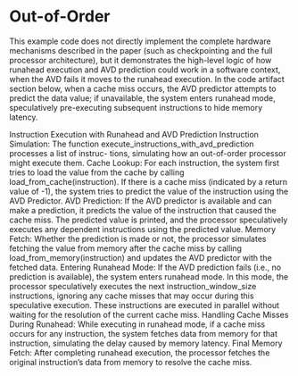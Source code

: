 # Out-of-Order


This example code does not directly implement the complete hardware mechanisms described in the paper (such as
checkpointing and the full processor architecture), but it demonstrates the high-level logic of how runahead execution and
AVD prediction could work in a software context, when the AVD fails it moves to the runahead execution.
In the code artifact section below, when a cache miss occurs, the AVD predictor attempts to predict the data value; if
unavailable, the system enters runahead mode, speculatively pre-executing subsequent instructions to hide memory latency.


Instruction Execution with Runahead and AVD Prediction
Instruction Simulation: The function execute_instructions_with_avd_prediction processes a list of instruc-
tions, simulating how an out-of-order processor might execute them.
Cache Lookup: For each instruction, the system first tries to load the value from the cache by calling
load_from_cache(instruction). If there is a cache miss (indicated by a return value of -1), the system tries to
predict the value of the instruction using the AVD Predictor.
AVD Prediction: If the AVD predictor is available and can make a prediction, it predicts the value of the instruction that
caused the cache miss. The predicted value is printed, and the processor speculatively executes any dependent instructions
using the predicted value.
Memory Fetch: Whether the prediction is made or not, the processor simulates fetching the value from memory after the
cache miss by calling load_from_memory(instruction) and updates the AVD predictor with the fetched data.
Entering Runahead Mode: If the AVD prediction fails (i.e., no prediction is available), the system enters runahead mode.
In this mode, the processor speculatively executes the next instruction_window_size instructions, ignoring any cache
misses that may occur during this speculative execution. These instructions are executed in parallel without waiting for the
resolution of the current cache miss.
Handling Cache Misses During Runahead: While executing in runahead mode, if a cache miss occurs for any instruction,
the system fetches data from memory for that instruction, simulating the delay caused by memory latency.
Final Memory Fetch: After completing runahead execution, the processor fetches the original instruction’s data from
memory to resolve the cache miss.
